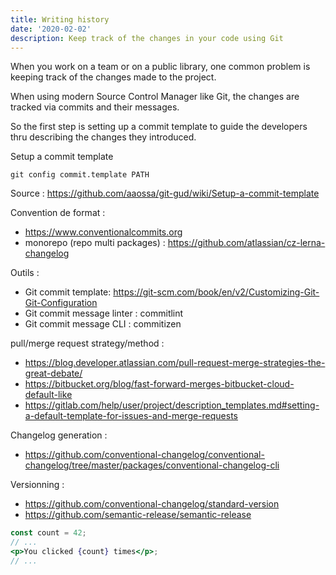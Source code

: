```yaml
---
title: Writing history
date: '2020-02-02'
description: Keep track of the changes in your code using Git
---
```

When you work on a team or on a public library, one common problem is keeping track of the changes made to the project. 

When using modern Source Control Manager like Git, the changes are tracked via commits and their messages. 

So the first step is setting up a commit template to guide the developers thru describing the changes they introduced.

Setup a commit template 

```shell
git config commit.template PATH
```

Source : <https://github.com/aaossa/git-gud/wiki/Setup-a-commit-template>

Convention de format : 

* https://www.conventionalcommits.org
* monorepo (repo multi packages) : https://github.com/atlassian/cz-lerna-changelog

Outils :

* Git commit template: https://git-scm.com/book/en/v2/Customizing-Git-Git-Configuration
* Git commit message linter : commitlint
* Git commit message CLI : commitizen

pull/merge request strategy/method : 

* https://blog.developer.atlassian.com/pull-request-merge-strategies-the-great-debate/
* https://bitbucket.org/blog/fast-forward-merges-bitbucket-cloud-default-like
* https://gitlab.com/help/user/project/description_templates.md#setting-a-default-template-for-issues-and-merge-requests

Changelog generation :

* https://github.com/conventional-changelog/conventional-changelog/tree/master/packages/conventional-changelog-cli

Versionning :

* https://github.com/conventional-changelog/standard-version
* https://github.com/semantic-release/semantic-release

```jsx
const count = 42;
// ...
<p>You clicked {count} times</p>;
// ...
```
